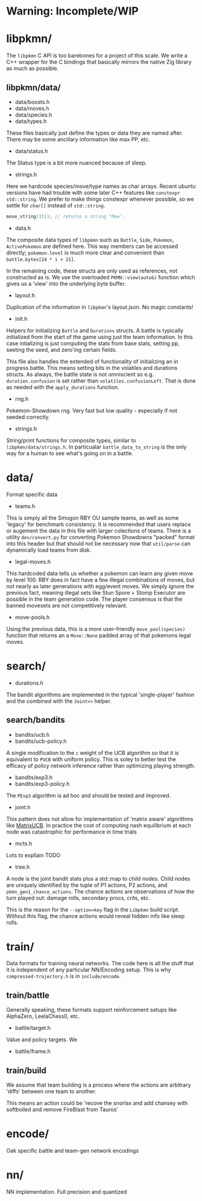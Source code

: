 # Warning: Incomplete/WIP

# libpkmn/

The `libpkmn` C API is too barebones for a project of this scale. We write a C++ wrapper for the C bindings that basically mirrors the native Zig library as much as possible.

## libpkmn/data/

* data/boosts.h
* data/moves.h
* data/species.h
* data/types.h

These files basically just define the types or data they are named after. There may be some ancillary information like max PP, etc.

* data/status.h

The Status type is a bit more nuanced because of sleep.

* strings.h

Here we hardcode species/move/type names as char arrays. Recent ubuntu versions have had trouble with some later C++ features like `constexpr std::string`. We prefer to make things constexpr whenever possible, so we settle for `char[]` instead of `std::string`.

```cpp
move_string(151); // returns a string "Mew'.
```

* data.h

The composite data types of `libpkmn` such as `Battle`, `Side`, `Pokemon`, `ActivePokemon` are defined here.  This way members can be accessed directly; `pokemon.level` is much more clear and convenient than `battle.bytes[24 * i + 21]`.

In the remaining code, these structs are only used as references, not constructed as is. We use the overloaded `PKMN::view(auto&)` function which gives us a 'view' into the underlying byte buffer.

* layout.h

Duplication of the information in `libpkmn`'s layout.json. No magic constants!

* init.h

Helpers for initializing `Battle` and `Durations` structs. A battle is typically initialized from the start of the game using just the team information. In this case intializing is just computing the stats from base stats, setting pp, seeting the seed, and zero'ing certain fields.

This file also handles the extended of functionality of initializing an in progress battle. This means setting bits in the volatiles and durations structs. As always, the battle state is not omniscient so e.g. `duration.confusion` is set rather than `volatiles.confusionLeft`. That is done as needed with the `apply_durations` function.

*  rng.h

Pokemon-Showdown rng. Very fast but low quality - especially if not seeded correctly.

* strings.h

String/print functions for composite types, similar to `libpkmn/data/strings.h`. In particualar `battle_data_to_string` is the only way for a human to see what's going on in a battle.

# data/ 

Format specific data

* teams.h

This is simply all the Smogon RBY OU sample teams, as well as some 'legacy' for benchmark consistency. It is recommended that users replace or augement the data in this file with larger colections of teams. There is a utility `dev/convert.py` for converting Pokemon Showdowns "packed" format into this header but that should not be necessary now that `util/parse` can dynamically load teams from disk.

* legal-moves.h

This hardcoded data tells us whether a pokemon can learn any given move by level 100. RBY does in fact have a few illegal combinations of moves, but not nearly as later generations with egg/event moves. We simply ignore the previous fact, meaning illegal sets like Stun Spore + Stomp Executor are possible in the team generation code. The player consensus is that the banned movesets are not competitively relevant.

* move-pools.h

 Using the previous data, this is a more user-friendly `move_pool(species)` function that returns an a `Move::None` padded array of that pokemons legal moves.

#  search/

* durations.h

The bandit algorithms are implemented in the typical 'single-player' fashion and the combined with the `Joint<>` helper.

## search/bandits

* bandits/ucb.h
* bandits/ucb-policy.h

A single modification to the `c` weight of the UCB algorithm so that it is equivalent to `PUCB` with uniform policy. This is soley to better test the efficacy of policy network inference rather than optimizing playing strength. 

* bandits/exp3.h
* bandits/exp3-policy.h

The `PExp3` algorithm is ad hoc and should be tested and improved.

* joint.h

This pattern does not allow for implementation of 'matrix aware' algorithms like [MatrixUCB](). In practice the cost of computing nash equilibrium at each node was catastrophic for performance in time trials

* mcts.h

Lots to expliain TODO

* tree.h

A node is the joint bandit stats plus a std::map to child nodes. Child nodes are uniquely identified by the tuple of P1 actions, P2 actions, and `pkmn_gen1_chance_actions`. The chance actions are observations of how the turn played out: damage rolls, secondary procs, crits, etc.

This is the reason for the `--option=key` flag in the `Libpkmn` build script. Without this flag, the chance actions would reveal hidden info like sleep rolls.

#  train/

Data formats for training neural networks. The code here is all the stuff that it is independent of any particular NN/Encoding setup. This is why `compressed-trajectory.h` is in `include/encode`.

## train/battle

Generally speaking, these formats support reinforcement setups like AlphaZero, LeelaChess0, etc.

* battle/target.h

Value and policy targets. We 

* battle/frame.h


## train/build

We assume that team building is a process where the actions are arbitrary 'diffs' between one team to another.

This means an action could be 'recove the snorlax and add chansey with softboiled and remove FireBlast from Tauros'

# encode/

Oak specific battle and team-gen network encodings

# nn/

NN implementation. Full precision and quantized